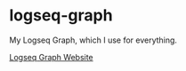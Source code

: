 # logseq-graph
My Logseq Graph, which I use for everything.

[Logseq Graph Website](https://savelyevresearch.github.io/logseq-graph/)
